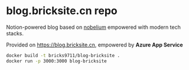# blog.bricksite.cn repo

Notion-powered blog based on [nobelium](https://github.com/craigary/nobelium) empowered with modern tech stacks.

Provided on https://blog.bricksite.cn, empowered by **Azure App Service**

```bash
docker build -t bricks9711/blog-bricksite .
docker run -p 3000:3000 blog-bricksite
```